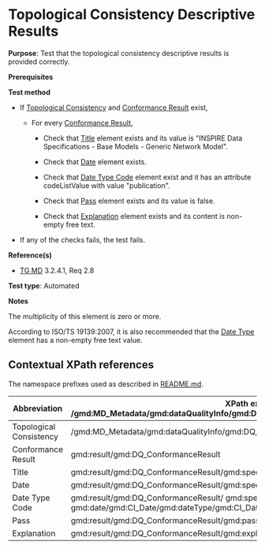 # Topological Consistency Descriptive Results

**Purpose**: Test that the topological consistency descriptive results is provided correctly.

**Prerequisites**

**Test method**

* If [Topological Consistency](#topologicalConsistency) and [Conformance Result](#conformanceResult) exist,

    * For every [Conformance Result](#conformanceResult),

        * Check that [Title](#title) element exists and its value is "INSPIRE Data Specifications - Base Models - Generic Network Model".
        
        * Check that [Date](#date) element exists.

        * Check that [Date Type Code](#dateTypeCode) element exist and it has an attribute codeListValue with value "publication".

        * Check that [Pass](#pass) element exists and its value is false.

        * Check that [Explanation](#explanation) element exists and its content is non-empty free text.

* If any of the checks fails, the test fails.

**Reference(s)**	 
* [TG MD](./README.md#ref_TG_MD) 3.2.4.1, Req 2.8

**Test type**: Automated

**Notes**

The multiplicity of this element is zero or more.

According to ISO/TS 19139:2007, it is also recommended that the [Date Type](#dateType) element has a non-empty free text value.

## Contextual XPath references

The namespace prefixes used as described in [README.md](./README.md#namespaces).

Abbreviation                                   |  XPath expression (relative to /gmd:MD_Metadata/gmd:dataQualityInfo/gmd:DQ_DataQuality/gmd:report/gmd:DQ_TopologicalConsistency)
-----------------------------------------------| ------------------------------------------------------------------
<a name="topologicalConsistency"></a> Topological Consistency | /gmd:MD_Metadata/gmd:dataQualityInfo/gmd:DQ_DataQuality/gmd:report/gmd:DQ_TopologicalConsistency
<a name="conformanceResult"></a> Conformance Result | gmd:result/gmd:DQ_ConformanceResult
<a name="title"></a> Title | gmd:result/gmd:DQ_ConformanceResult/gmd:specification/gmd:CI_Citation/gmd:title/gco:CharacterString
<a name="date"></a> Date | gmd:result/gmd:DQ_ConformanceResult/gmd:specification/gmd:CI_Citation/gmd:date/gmd:CI_Date/gmd:date
<a name="dateTypeCode"></a> Date Type Code | gmd:result/gmd:DQ_ConformanceResult/ gmd:specification/gmd:CI_Citation/ gmd:date/gmd:CI_Date/gmd:dateType/gmd:CI_DateTypeCode
<a name="pass"></a> Pass | gmd:result/gmd:DQ_ConformanceResult/gmd:pass
<a name="explanation"></a> Explanation | gmd:result/gmd:DQ_ConformanceResult/gmd:explanation

